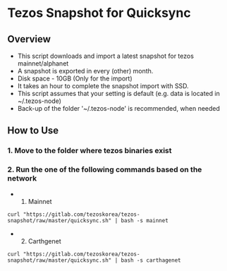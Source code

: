 # Tezos Snapshot for Quicksync

## Overview

- This script downloads and import a latest snapshot for tezos mainnet/alphanet
- A snapshot is exported in every (other) month.
- Disk space - 10GB (Only for the import)
- It takes an hour to complete the snapshot import with SSD.
- This script assumes that your setting is default (e.g. data is located in ~/.tezos-node)
- Back-up of the folder '~/.tezos-node' is recommended, when needed

## How to Use

### 1. Move to the folder where tezos binaries exist

### 2. Run the one of the following commands based on the network

- 1. Mainnet

```
curl "https://gitlab.com/tezoskorea/tezos-snapshot/raw/master/quicksync.sh" | bash -s mainnet
```

- 2. Carthgenet

```
curl "https://gitlab.com/tezoskorea/tezos-snapshot/raw/master/quicksync.sh" | bash -s carthagenet
```
